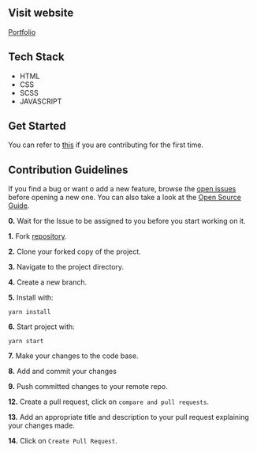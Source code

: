 ## Visit website 
 [Portfolio](https://www.pakkamarwadi.tk/)

## Tech Stack

- HTML
- CSS
- SCSS
- JAVASCRIPT


## Get Started

You can refer to [this](https://github.com/firstcontributions/first-contributions) if you are contributing for the first time.

## Contribution Guidelines

If you find a bug or want o add a new feature, browse the [open issues](https://github.com/ShravanMeena/pakkamarwadi/issues) before opening a new one. You can also take a look at the [Open Source Guide](https://opensource.guide/).


**0.**  Wait for the Issue to be assigned to you before you start working on it.

**1.**  Fork [repository](https://github.com/ShravanMeena/pakkamarwadi).

**2.**  Clone your forked copy of the project.

**3.** Navigate to the project directory.

**4.** Create a new branch.

**5.** Install with:
```
yarn install
```
**6.** Start project with:
```
yarn start
```
**7.** Make your changes to the code base.

**8.** Add and commit your changes

**9.** Push committed changes to your remote repo.

**12.** Create a pull request, click on `compare and pull requests`.

**13.** Add an appropriate title and description to your pull request explaining your changes made.

**14.** Click on `Create Pull Request`.

